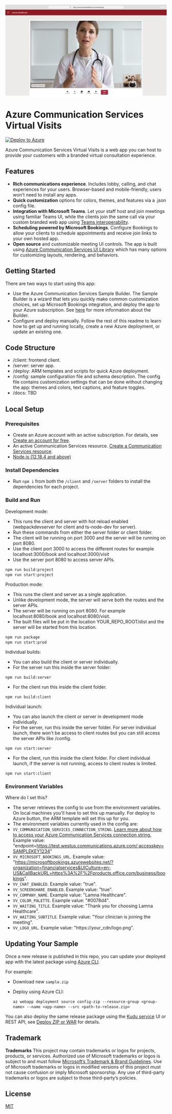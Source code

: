 ![vv-banner.png](./docs/images/vv-call-desktop.png)

# Azure Communication Services Virtual Visits

[![Deploy to Azure](https://aka.ms/deploytoazurebutton)](https://portal.azure.com/#create/Microsoft.Template/uri/https%3A%2F%2Fvvartifactstoragedev.blob.core.windows.net%2Flatest%2Feditableazuredeploy.json)

Azure Communication Services Virtual Visits is a web app you can host to
provide your customers with a branded virtual consultation experience.

## Features

- **Rich communications experience**. Includes lobby, calling, and chat experiences for your users. Browser-based and
  mobile-friendly, users won't need to install any apps.
- **Quick customization** options for colors, themes, and features via a .json
  config file.
- **Integration with Microsoft Teams**. Let your staff host and join meetings using
  familiar Teams UI, while the clients join the same call via your custom
  branded web app using [Teams interoperability](https://docs.microsoft.com/azure/communication-services/concepts/teams-interop).
- **Scheduling powered by Microsoft Bookings**. Configure Bookings to allow your clients
  to schedule appointments and receive join links to your own hosted app.
- **Open source** and customizable meeting UI controls. The app is built using
  [Azure Communication Services UI Library](https://azure.github.io/communication-ui-library/) which has
  many options for customizing layouts, rendering, and behaviors.

## Getting Started

There are two ways to start using this app:

- Use the Azure Communication Services Sample Builder. The Sample Builder
  is a wizard that lets you quickly make common customization choices, set up
  Microsoft Bookings integration, and deploy the app to your Azure
  subscription. See [here](https://aka.ms/virtual-visits) for more information about
  the Builder.
- Configure and deploy manually. Follow the rest of this readme to learn how
  to get up and running locally, create a new Azure deployment, or update an
  existing one.

## Code Structure

- /client: frontend client.
- /server: server app.
- /deploy: ARM templates and scripts for quick Azure deployment.
- /config: sample configuration file and schema description. The config file
  contains customization settings that can be done without changing the app:
  themes and colors, text captions, and feature toggles.
- /docs: TBD

## Local Setup

### Prerequisites

- Create an Azure account with an active subscription. For details, see
  [Create an account for free](https://azure.microsoft.com/free/).
- An active Communication Services resource. [Create a Communication Services resource](https://docs.microsoft.com/azure/communication-services/quickstarts/create-communication-resource).
- [Node.js (12.18.4 and above)](https://nodejs.org/en/download/)

### Install Dependencies

- Run `npm i` from both the `/client` and `/server` folders to install the dependencies for each project.

### Build and Run

Development mode:

- This runs the client and server with hot reload enabled (webpackdevserver for client and ts-node-dev for server).
- Run these commands from either the server folder or client folder.
- The client will be running on port 3000 and the server will be running on port 8080.
- Use the client port 3000 to access the different routes for example localhost:3000/book and localhost:3000/visit
- Use the server port 8080 to access server APIs.

```
npm run build:project
npm run start:project
```

Production mode:

- This runs the client and server as a single application.
- Unlike development mode, the server will serve both the routes and the server APIs.
- The server will be running on port 8080. For example localhost:8080/book and localhost:8080/visit.
- The built files will be put in the location YOUR_REPO_ROOT/dist and the server will be started from this location.

```
npm run package
npm run start:prod
```

Individual builds:

- You can also build the client or server individually.
- For the server run this inside the server folder:

```
npm run build:server
```

- For the client run this inside the client folder.

```
npm run build:client
```

Individual launch:

- You can also launch the client or server in development mode individually.
- For the server, run this inside the server folder. For server individual launch, there won't be access to client routes
  but you can still access the server APIs like /config.

```
npm run start:server
```

- For the client, run this inside the client folder. For client individual launch, if the server is not running, access to client routes is limited.

```
npm run start:client
```

### Environment Variables

Where do I set this?

- The server retrieves the config to use from the environment variables. On local machines you'll have to set this up
  manually. For deploy to Azure button, the ARM template will set this up for you.
- The environment variables currently used in the config are:
- `VV_COMMUNICATION_SERVICES_CONNECTION_STRING`. [Learn more about how to access your Azure Communication Services connection string.](https://docs.microsoft.com/azure/communication-services/quickstarts/create-communication-resource?tabs=windows&pivots=platform-azp#access-your-connection-strings-and-service-endpoints) Example value: "endpoint=https://test.westus.communications.azure.com/;accesskey=SAMPLEKEY1234"
- `VV_MICROSOFT_BOOKINGS_URL`. Example value: "https://microsoftbookings.azurewebsites.net/?organization=financialservices&UICulture=en-US&CallBackURL=https%3A%2F%2Fproducts.office.com/business/bookings".
- `VV_CHAT_ENABLED`. Example value: "true".
- `VV_SCREENSHARE_ENABLED`. Example value: "true".
- `VV_COMPANY_NAME`. Example value: "Lamna Healthcare".
- `VV_COLOR_PALETTE`. Example value: "#0078d4".
- `VV_WAITING_TITLE`. Example value: "Thank you for choosing Lamna Healthcare".
- `VV_WAITING_SUBTITLE`. Example value: "Your clinician is joining the meeting".
- `VV_LOGO_URL`. Example value: "https://your_cdn/logo.png".

## Updating Your Sample

Once a new release is published in this repo, you can update your deployed app
with the latest package using [Azure CLI](https://docs.microsoft.com/cli/azure/webapp/deployment/source?view=azure-cli-latest#az_webapp_deployment_source_config_zip).

For example:

- Download new `sample.zip`
- Deploy using Azure CLI:

  ```shell
  az webapp deployment source config-zip --resource-group <group-name> --name <app-name> --src <path-to-release.zip>
  ```

You can also deploy the same release package using the [Kudu service](https://github.com/projectkudu/kudu/wiki)
UI or REST API, see [Deploy ZIP or WAR](https://docs.microsoft.com/azure/app-service/deploy-zip)
for details.

## Trademark

**Trademarks** This project may contain trademarks or logos for projects, products, or services. Authorized use of Microsoft trademarks or logos is subject to and must follow [Microsoft’s Trademark & Brand Guidelines](https://www.microsoft.com/legal/intellectualproperty/trademarks/usage/general). Use of Microsoft trademarks or logos in modified versions of this project must not cause confusion or imply Microsoft sponsorship. Any use of third-party trademarks or logos are subject to those third-party’s policies.

## License

[MIT](LICENSE.md)
